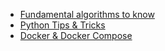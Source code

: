 - [Fundamental algorithms to know](Algo/Fundamental%20Algorithms/)
- [Python Tips & Tricks](Algo/Tips%20&%20Tricks/)
- [Docker & Docker Compose](Containerization/docker/)
